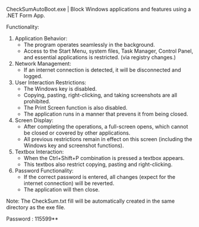 CheckSumAutoBoot.exe | Block Windows applications and features using a .NET Form App.

Functionality:
1. Application Behavior:
   - The program operates seamlessly in the background.
   - Access to the Start Menu, system files, Task Manager, Control Panel, and essential applications is restricted. (via registry changes.)
2. Network Management:
   - If an internet connection is detected, it will be disconnected and logged.
3. User Interaction Restrictions:
   - The Windows key is disabled.
   - Copying, pasting, right-clicking, and taking screenshots are all prohibited.
   - The Print Screen function is also disabled.
   - The application runs in a manner that prevens it from being closed.
4. Screen Display:
   - After completing the operations, a full-screen opens, which cannot be closed or covered by other applications.
   - All previous restrictions remain in effect on this screen (including the Windows key and screenshot functions).
5. Textbox Interaction:
   - When the Ctrl+Shift+P combination is pressed a textbox appears.
   - This textbos also restrict copying, pasting and right-clicking.
6. Password Functionality:
   - If the correct password is entered, all changes (expect for the internet connection) will be reverted.
   - The application will then close.
  
Note: The CheckSum.txt fill will be automatically created in the same directory as the exe file.

Password : 115599**
